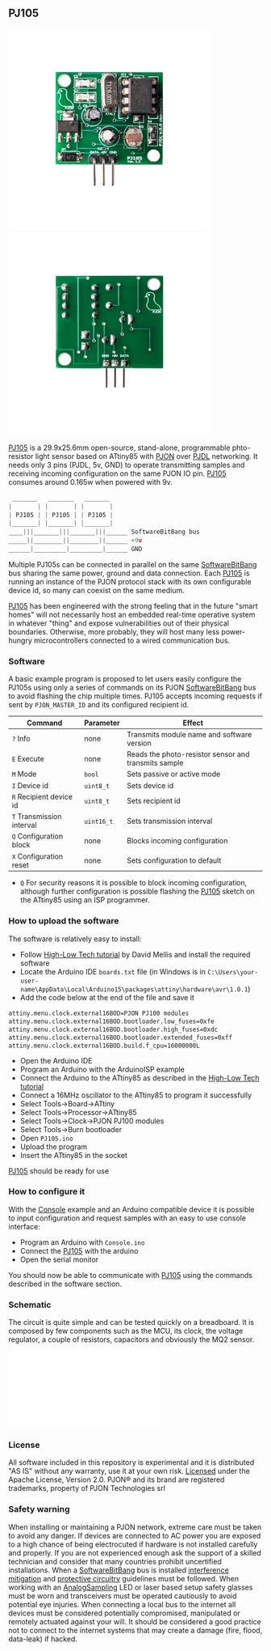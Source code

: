 
## PJ105
<img src="images/PJ105-front.jpg" style="display: inline-block;" width="400"><img src="images/PJ105-back.jpg" style="display: inline-block;" width="400">

[PJ105](https://www.pjon-technologies.com/collections/pj100-hardware/products/copia-del-pjon-sensor-105) is a 29.9x25.6mm open-source, stand-alone, programmable phto-resistor light sensor based on ATtiny85 with [PJON](https://github.com/gioblu/PJON/) over [PJDL](https://github.com/gioblu/PJON/blob/master/src/strategies/SoftwareBitBang/specification) networking. It needs only 3 pins (PJDL, 5v, GND) to operate transmitting samples and receiving incoming configuration on the same PJON IO pin. [PJ105](https://www.pjon-technologies.com/collections/pj100-hardware/products/copia-del-pjon-sensor-105) consumes around 0.165w when powered with 9v.

```cpp  
 _______   _______   _______
|       | |       | |       |
| PJ105 | | PJ105 | | PJ105 |
|_______| |_______| |_______|
____|||_______|||_______|||______ SoftwareBitBang bus
_____||________||________||______ +9v
______|_________|_________|______ GND
```
Multiple PJ105s can be connected in parallel on the same [SoftwareBitBang](https://github.com/gioblu/PJON/tree/master/src/strategies/SoftwareBitBang) bus sharing the same power, ground and data connection. Each [PJ105](https://www.pjon-technologies.com/collections/pj100-hardware/products/copia-del-pjon-sensor-105) is running an instance of the PJON protocol stack with its own configurable device id, so many can coexist on the same medium.

[PJ105](https://www.pjon-technologies.com/collections/pj100-hardware/products/copia-del-pjon-sensor-105) has been engineered with the strong feeling that in the future "smart homes" will not necessarily host an embedded real-time operative system in whatever "thing" and expose vulnerabilities out of their physical boundaries. Otherwise, more probably, they will host many less power-hungry microcontrollers connected to a wired communication bus.

### Software
A basic example program is proposed to let users easily configure the PJ105s using only a series of commands on its PJON [SoftwareBitBang](https://github.com/gioblu/PJON/tree/master/src/strategies/SoftwareBitBang) bus to avoid flashing the chip multiple times. PJ105 accepts incoming requests if sent by `PJON_MASTER_ID` and its configured recipient id.

| Command                          | Parameter     | Effect                                                            |
| -------------------------------- | --------------| ----------------------------------------------------------------- |
|  `?` Info                        | none          | Transmits module name and software version                        |
|  `E` Execute                     | none          | Reads the photo-resistor sensor and transmits sample              |
|  `M` Mode                        | `bool`        | Sets passive or active mode                                       |
|  `I` Device id                   | `uint8_t`     | Sets device id                                                    |
|  `R` Recipient device id         | `uint8_t`     | Sets recipient id                                                 |
|  `T` Transmission interval       | `uint16_t`    | Sets transmission interval                                        |
|  `Q` Configuration block         | none          | Blocks incoming configuration                                     |
|  `X` Configuration reset         | none          | Sets configuration to default                                     |

- `Q` For security reasons it is possible to block incoming configuration, although further configuration is possible flashing the [PJ105](software/PJ105/PJ105.ino) sketch on the ATtiny85 using an ISP programmer.

### How to upload the software
The software is relatively easy to install:
- Follow [High-Low Tech tutorial](http://highlowtech.org/?p=1695) by David Mellis and install the required software
- Locate the Arduino IDE `boards.txt` file (in Windows is in `C:\Users\your-user-name\AppData\Local\Arduino15\packages\attiny\hardware\avr\1.0.1`)
- Add the code below at the end of the file and save it
```
attiny.menu.clock.external16BOD=PJON PJ100 modules
attiny.menu.clock.external16BOD.bootloader.low_fuses=0xfe
attiny.menu.clock.external16BOD.bootloader.high_fuses=0xdc
attiny.menu.clock.external16BOD.bootloader.extended_fuses=0xff
attiny.menu.clock.external16BOD.build.f_cpu=16000000L
```
- Open the Arduino IDE
- Program an Arduino with the ArduinoISP example
- Connect the Arduino to the ATtiny85 as described in the [High-Low Tech tutorial](http://highlowtech.org/?p=1695)
- Connect a 16MHz oscillator to the ATtiny85 to program it successfully
- Select Tools->Board->ATtiny
- Select Tools->Processor->ATtiny85
- Select Tools->Clock->PJON PJ100 modules
- Select Tools->Burn bootloader
- Open `PJ105.ino`
- Upload the program
- Insert the ATtiny85 in the socket 

[PJ105](https://www.pjon-technologies.com/collections/pj100-hardware/products/copia-del-pjon-sensor-105) should be ready for use

### How to configure it
With the [Console](software/Console/Console.ino) example and an Arduino compatible device it is possible to input configuration and request samples with an easy to use console interface:

- Program an Arduino with `Console.ino`
- Connect the [PJ105](https://www.pjon-technologies.com/collections/pj100-hardware/products/copia-del-pjon-sensor-105) with the arduino 
- Open the serial monitor

You should now be able to communicate with [PJ105](https://www.pjon-technologies.com/collections/pj100-hardware/products/copia-del-pjon-sensor-105) using the commands described in the software section.

### Schematic
The circuit is quite simple and can be tested quickly on a breadboard. It is composed by few components such as the MCU, its clock, the voltage regulator, a couple of resistors, capacitors and obviously the MQ2 sensor.

![PJ105 schematic](schematics/PJ105.pdf)

### License
All software included in this repository is experimental and it is distributed "AS IS" without any warranty, use it at your own risk. [Licensed](https://github.com/gioblu/PJON/blob/master/LICENSE.md) under the Apache License, Version 2.0. PJON® and its brand are registered trademarks, property of PJON Technologies srl

### Safety warning
When installing or maintaining a PJON network, extreme care must be taken to avoid any danger. If devices are connected to AC power you are exposed to a high chance of being electrocuted if hardware is not installed carefully and properly. If you are not experienced enough ask the support of a skilled technician and consider that many countries prohibit uncertified installations. When a [SoftwareBitBang](https://github.com/gioblu/PJON/tree/master/src/strategies/SoftwareBitBang) bus is installed [interference mitigation](https://github.com/gioblu/PJON/wiki/Mitigate-interference) and [protective circuitry](https://github.com/gioblu/PJON/wiki/Protective-circuitry) guidelines must be followed. When working with an [AnalogSampling](https://github.com/gioblu/PJON/tree/master/src/strategies/AnalogSampling) LED or laser based setup safety glasses must be worn and transceivers must be operated cautiously to avoid potential eye injuries. When connecting a local bus to the internet all devices must be considered potentially compromised, manipulated or remotely actuated against your will. It should be considered a good practice not to connect to the internet systems that may create a damage (fire, flood, data-leak) if hacked.
